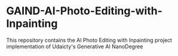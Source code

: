 # GAIND-AI-Photo-Editing-with-Inpainting
This repository contains the AI Photo Editing with Inpainting project implementation of Udaicty's Generative AI NanoDegree
